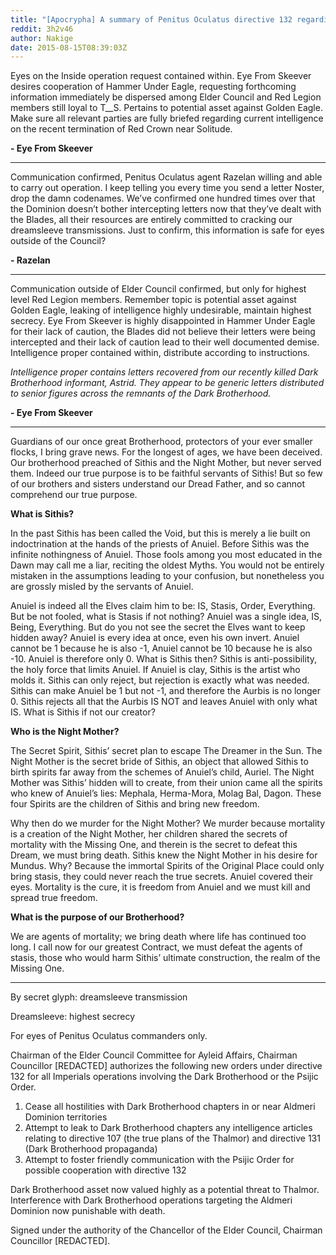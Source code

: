 ```yaml
---
title: "[Apocrypha] A summary of Penitus Oculatus directive 132 regarding the Dark Brotherhood."
reddit: 3h2v46
author: Nakige
date: 2015-08-15T08:39:03Z
---
```


Eyes on the Inside operation request contained within. Eye From Skeever desires cooperation of Hammer Under Eagle, requesting forthcoming information immediately be dispersed among Elder Council and Red Legion members still loyal to T__S. Pertains to potential asset against Golden Eagle. Make sure all relevant parties are fully briefed regarding current intelligence on the recent termination of Red Crown near Solitude.

**- Eye From Skeever**

***

Communication confirmed, Penitus Oculatus agent Razelan willing and able to carry out operation. I keep telling you every time you send a letter Noster, drop the damn codenames. We’ve confirmed one hundred times over that the Dominion doesn’t bother intercepting letters now that they’ve dealt with the Blades, all their resources are entirely committed to cracking our dreamsleeve transmissions. Just to confirm, this information is safe for eyes outside of the Council?

**- Razelan**

***

Communication outside of Elder Council confirmed, but only for highest level Red Legion members. Remember topic is potential asset against Golden Eagle, leaking of intelligence highly undesirable, maintain highest secrecy. Eye From Skeever is highly disappointed in Hammer Under Eagle for their lack of caution, the Blades did not believe their letters were being intercepted and their lack of caution lead to their well documented demise. Intelligence proper contained within, distribute according to instructions.

*Intelligence proper contains letters recovered from our recently killed Dark Brotherhood informant, Astrid. They appear to be generic letters distributed to senior figures across the remnants of the Dark Brotherhood.*

**- Eye From Skeever**

***

Guardians of our once great Brotherhood, protectors of your ever smaller flocks, I bring grave news. For the longest of ages, we have been deceived. Our brotherhood preached of Sithis and the Night Mother, but never served them. Indeed our true purpose is to be faithful servants of Sithis! But so few of our brothers and sisters understand our Dread Father, and so cannot comprehend our true purpose.

**What is Sithis?**

In the past Sithis has been called the Void, but this is merely a lie built on indoctrination at the hands of the priests of Anuiel. Before Sithis was the infinite nothingness of Anuiel. Those fools among you most educated in the Dawn may call me a liar, reciting the oldest Myths. You would not be entirely mistaken in the assumptions leading to your confusion, but nonetheless you are grossly misled by the servants of Anuiel.

Anuiel is indeed all the Elves claim him to be: IS, Stasis, Order, Everything. But be not fooled, what is Stasis if not nothing? Anuiel was a single idea, IS, Being, Everything. But do you not see the secret the Elves want to keep hidden away? Anuiel is every idea at once, even his own invert. Anuiel cannot be 1 because he is also -1, Anuiel cannot be 10 because he is also -10. Anuiel is therefore only 0. What is Sithis then? Sithis is anti-possibility, the holy force that limits Anuiel. If Anuiel is clay, Sithis is the artist who molds it. Sithis can only reject, but rejection is exactly what was needed. Sithis can make Anuiel be 1 but not -1, and therefore the Aurbis is no longer 0. Sithis rejects all that the Aurbis IS NOT and leaves Anuiel with only what IS. What is Sithis if not our creator?

**Who is the Night Mother?**

The Secret Spirit, Sithis’ secret plan to escape The Dreamer in the Sun. The Night Mother is the secret bride of Sithis, an object that allowed Sithis to birth spirits far away from the schemes of Anuiel’s child, Auriel. The Night Mother was Sithis’ hidden will to create, from their union came all the spirits who knew of Anuiel’s lies: Mephala, Herma-Mora, Molag Bal, Dagon. These four Spirits are the children of Sithis and bring new freedom.

Why then do we murder for the Night Mother? We murder because mortality is a creation of the Night Mother, her children shared the secrets of mortality with the Missing One, and therein is the secret to defeat this Dream, we must bring death. Sithis knew the Night Mother in his desire for Mundus. Why? Because the immortal Spirits of the Original Place could only bring stasis, they could never reach the true secrets. Anuiel covered their eyes. Mortality is the cure, it is freedom from Anuiel and we must kill and spread true freedom.

**What is the purpose of our Brotherhood?**

We are agents of mortality; we bring death where life has continued too long. I call now for our greatest Contract, we must defeat the agents of stasis, those who would harm Sithis’ ultimate construction, the realm of the Missing One.

***

By secret glyph: dreamsleeve transmission 

Dreamsleeve: highest secrecy

For eyes of Penitus Oculatus commanders only.

Chairman of the Elder Council Committee for Ayleid Affairs, Chairman Councillor [REDACTED] authorizes the following new orders under directive 132 for all Imperials operations involving the Dark Brotherhood or the Psijic Order.

1. Cease all hostilities with Dark Brotherhood chapters in or near Aldmeri Dominion territories
2. Attempt to leak to Dark Brotherhood chapters any intelligence articles relating to directive 107 (the true plans of the Thalmor) and directive 131 (Dark Brotherhood propaganda)
3. Attempt to foster friendly communication with the Psijic Order for possible cooperation with directive 132

Dark Brotherhood asset now valued highly as a potential threat to Thalmor. Interference with Dark Brotherhood operations targeting the Aldmeri Dominion now punishable with death.

Signed under the authority of the Chancellor of the Elder Council, Chairman Councillor [REDACTED].
